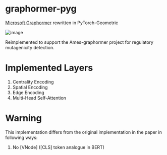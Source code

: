 # graphormer-pyg
[Microsoft Graphormer](https://github.com/microsoft/Graphormer) rewritten in PyTorch-Geometric

![image](https://github.com/leffff/graphormer-pyg/assets/57654885/34c1626e-aa71-4f2a-a12c-0d5900d32cbf)

Reimplemented to support the Ames-graphormer project for regulatory mutagenicity detection.

# Implemented Layers
1. Centrality Encoding
2. Spatial Encoding
3. Edge Encoding
4. Multi-Head Self-Attention

# Warning
This implementation differs from the original implementation in the paper in following ways:
1. No [VNode] ([CLS] token analogue in BERT)
